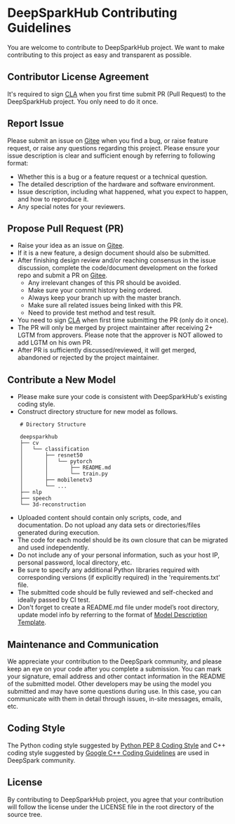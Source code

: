 # DeepSparkHub Contributing Guidelines

You are welcome to contribute to DeepSparkHub project. We want to make contributing to this project as easy and transparent as possible.

## Contributor License Agreement

It's required to sign [CLA](https://gitee.com/organizations/deep-spark/cla/deep-park-contributor-protocol) when you first time submit PR (Pull Request) to the DeepSparkHub project. You only need to do it once.

## Report Issue

Please submit an issue on [Gitee](https://gitee.com/deep-spark/deepsparkhub/issues) when you find a bug, or raise feature request, or raise any questions regarding this project. Please ensure your issue description is clear and sufficient enough by referring to following format:
* Whether this is a bug or a feature request or a technical question.
* The detailed description of the hardware and software environment.
* Issue description, including what happened, what you expect to happen, and how to reproduce it.
* Any special notes for your reviewers.

## Propose Pull Request (PR)

* Raise your idea as an issue on [Gitee](https://gitee.com/deep-spark/deepsparkhub/issues).
* If it is a new feature, a design document should also be submitted.
* After finishing design review and/or reaching consensus in the issue discussion, complete the code/document development on the forked repo and submit a PR on [Gitee](https://gitee.com/deep-spark/deepsparkhub/pulls).
  * Any irrelevant changes of this PR should be avoided.
  * Make sure your commit history being ordered.
  * Always keep your branch up with the master branch.
  * Make sure all related issues being linked with this PR.
  * Need to provide test method and test result.
* You need to sign [CLA](https://gitee.com/organizations/deep-spark/cla/deep-park-contributor-protocol) when first time submitting the PR (only do it once).
* The PR will only be merged by project maintainer after receiving 2+ LGTM from approvers. Please note that the approver is NOT allowed to add LGTM on his own PR.
* After PR is sufficiently discussed/reviewed, it will get merged, abandoned or rejected by the project maintainer.

## Contribute a New Model

* Please make sure your code is consistent with DeepSparkHub's existing coding style.
* Construct directory structure for new model as follows.
```
	# Directory Structure

	deepsparkhub
	├── cv                                    
	│   └── classification                                 
	│       ├── resnet50                           
	│       │   └── pytorch        
	│       │       ├── README.md                     
	│       │       └── train.py         
	│       ├── mobilenetv3
	│       └── ...                                 
	├── nlp                                   
	├── speech                                   
	└── 3d-reconstruction
```
                                      
* Uploaded content should contain only scripts, code, and documentation. Do not upload any data sets or directories/files generated during execution.
* The code for each model should be its own closure that can be migrated and used independently. 
* Do not include any of your personal information, such as your host IP, personal password, local directory, etc.
* Be sure to specify any additional Python libraries required with corresponding versions (if explicitly required) in the 'requirements.txt' file.
* The submitted code should be fully reviewed and self-checked and ideally passed by CI test.
* Don't forget to create a README.md file under model’s root directory, update model info by referring to the format of [Model Description Template](README_TEMPLATE.md).

## Maintenance and Communication

We appreciate your contribution to the DeepSpark community, and please keep an eye on your code after you complete a submission. You can mark your signature, email address and other contact information in the README of the submitted model.
Other developers may be using the model you submitted and may have some questions during use. In this case, you can communicate with them in detail through issues, in-site messages, emails, etc.

## Coding Style

The Python coding style suggested by [Python PEP 8 Coding Style](https://www.python.org/dev/peps/pep-0008/) and C++ coding style suggested by [Google C++ Coding Guidelines](http://google.github.io/styleguide/cppguide.html) are used in DeepSpark community.

## License

By contributing to DeepSparkHub project, you agree that your contribution will follow the license under the LICENSE file in the root directory of the source tree.
